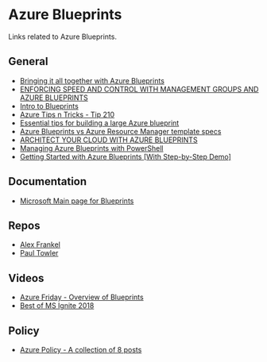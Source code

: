 # Azure Blueprints
Links related to Azure Blueprints.

## General
- [Bringing it all together with Azure Blueprints](https://sharegate.com/blog/book-excerpt-bringing-governance-together-azure-blueprints)
- [ENFORCING SPEED AND CONTROL WITH MANAGEMENT GROUPS AND AZURE BLUEPRINTS](https://blog.ine.com/cloud-governance-step-2-enforce-speed-and-control-using-azure-management-groups-and-azure-blueprints)
- [Intro to Blueprints](https://cloudskills.io/blog/intro-azure-blueprints)
- [Azure Tips n Tricks - Tip 210](https://microsoft.github.io/AzureTipsAndTricks/blog/tip210.html)
- [Essential tips for building a large Azure blueprint](https://azsec.azurewebsites.net/2020/01/04/essential-tips-for-building-a-large-azure-blueprint/)
- [Azure Blueprints vs Azure Resource Manager template specs](https://techcommunity.microsoft.com/t5/itops-talk-blog/azure-blueprints-vs-azure-resource-manager-template-specs/ba-p/2176909?WT.mc_id=modinfra-0000-thmaure)
- [ARCHITECT YOUR CLOUD WITH AZURE BLUEPRINTS](http://www.buchatech.com/2018/09/architect-your-cloud-with-azure-blueprints/)
- [Managing Azure Blueprints with PowerShell](https://www.mssqltips.com/sqlservertip/6551/managing-azure-blueprints-with-powershell/)
- [Getting Started with Azure Blueprints [With Step-by-Step Demo]](https://adamtheautomator.com/getting-started-with-azure-blueprints-with-step-by-step-demo/)

## Documentation
- [Microsoft Main page for Blueprints](https://docs.microsoft.com/en-us/azure/governance/blueprints/)

## Repos
- [Alex Frankel](https://github.com/Azure/azure-blueprints)
- [Paul Towler](https://dev.azure.com/mrptsai/Blueprints)

## Videos
- [Azure Friday - Overview of Blueprints](https://www.youtube.com/watch?v=cQ9D-d6KkMY&t=311s)
- [Best of MS Ignite 2018](https://www.youtube.com/watch?v=OiOXlgFNgDo)

## Policy
- [Azure Policy - A collection of 8 posts](https://andrewmatveychuk.com/tag/azure-policy/)
